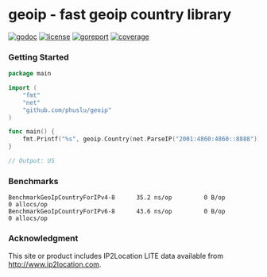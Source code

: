 # geoip - fast geoip country library

[![godoc](http://img.shields.io/badge/godoc-reference-blue.svg?style=flat)](https://godoc.org/github.com/phuslu/geoip) [![license](http://img.shields.io/badge/license-MIT-red.svg?style=flat)](https://raw.githubusercontent.com/phuslu/geoip/master/LICENSE) [![goreport](https://goreportcard.com/badge/github.com/phuslu/geoip)](https://goreportcard.com/report/github.com/phuslu/geoip) [![coverage](https://img.shields.io/badge/coverage-100%25-brightgreen)](https://gocover.io/github.com/phuslu/geoip)

### Getting Started

```go
package main

import (
	"fmt"
	"net"
	"github.com/phuslu/geoip"
)

func main() {
	fmt.Printf("%s", geoip.Country(net.ParseIP("2001:4860:4860::8888")))
}

// Output: US
```

### Benchmarks
```
BenchmarkGeoIpCountryForIPv4-8   	35.2 ns/op	       0 B/op	       0 allocs/op
BenchmarkGeoIpCountryForIPv6-8   	43.6 ns/op	       0 B/op	       0 allocs/op
```

### Acknowledgment
This site or product includes IP2Location LITE data available from http://www.ip2location.com.
